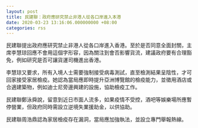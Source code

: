 ```yaml
---
layout: post
title: 民建聯：政府應研究禁止非港人從各口岸進入本港
date: 2020-03-23 13:16:06.000000000 +08:00
categories: rss
---
```


民建聯提出政府應研究禁止非港人從各口岸進入香港。至於是否同意全面封關，主席李慧琼回應不會用這個字形容，因為關注到會否影響貨流，建議政府要有合理豁免，例如研究是否可讓貨運司機進出香港。

李慧琼又要求，所有入境人士需要強制接受病毒測試，直至檢測結果呈陰性，才可回家接受家居檢疫。她認為當局應即時提升亞洲博覽館的檢疫能力，並徵用酒店或合適建築物，例如迪士尼旁邊興建的設施，協助檢疫工作。

民建聯鄭泳舜說，留意到近日市面人流多，如果疫情不受控，酒吧等娛樂場所應暫停營業，但政府同時需設立逆境失業援助金，以供協助。

民建聯周浩鼎認為家居檢疫存在漏洞，當局應加強執法，並設立專門舉報熱線。
